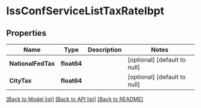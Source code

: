 # IssConfServiceListTaxRateIbpt

## Properties
Name | Type | Description | Notes
------------ | ------------- | ------------- | -------------
**NationalFedTax** | **float64** |  | [optional] [default to null]
**CityTax** | **float64** |  | [optional] [default to null]

[[Back to Model list]](../README.md#documentation-for-models) [[Back to API list]](../README.md#documentation-for-api-endpoints) [[Back to README]](../README.md)


